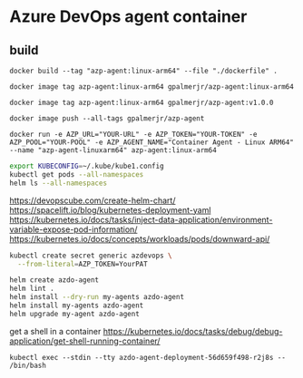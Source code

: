 # Azure DevOps agent container

## build

`docker build --tag "azp-agent:linux-arm64" --file "./dockerfile" .`

`docker image tag azp-agent:linux-arm64 gpalmerjr/azp-agent:linux-arm64`

`docker image tag azp-agent:linux-arm64 gpalmerjr/azp-agent:v1.0.0`

`docker image push --all-tags gpalmerjr/azp-agent`

`docker run -e AZP_URL="YOUR-URL" -e AZP_TOKEN="YOUR-TOKEN" -e AZP_POOL="YOUR-POOL" -e AZP_AGENT_NAME="Container Agent - Linux ARM64" --name "azp-agent-linuxarm64" azp-agent:linux-arm64`

```bash
export KUBECONFIG=~/.kube/kube1.config
kubectl get pods --all-namespaces
helm ls --all-namespaces
```

https://devopscube.com/create-helm-chart/
https://spacelift.io/blog/kubernetes-deployment-yaml
https://kubernetes.io/docs/tasks/inject-data-application/environment-variable-expose-pod-information/
https://kubernetes.io/docs/concepts/workloads/pods/downward-api/

```bash
kubectl create secret generic azdevops \
  --from-literal=AZP_TOKEN=YourPAT
```


```bash
helm create azdo-agent
helm lint .
helm install --dry-run my-agents azdo-agent
helm install my-agents azdo-agent
helm upgrade my-agent azdo-agent
```

get a shell in a container
https://kubernetes.io/docs/tasks/debug/debug-application/get-shell-running-container/

`kubectl exec --stdin --tty azdo-agent-deployment-56d659f498-r2j8s -- /bin/bash`
